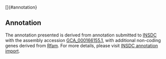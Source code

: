 []{#annotation}

Annotation
----------

The annotation presented is derived from annotation submitted to
[INSDC](http://www.insdc.org) with the assembly accession
[GCA\_000166155.1](http://www.ebi.ac.uk/ena/data/view/GCA_000166155.1),
with additional non-coding genes derived from
[Rfam](http://rfam.xfam.org/). For more details, please visit [INSDC
annotation
import](http://ensemblgenomes.org/info/data/insdc_annotation).
